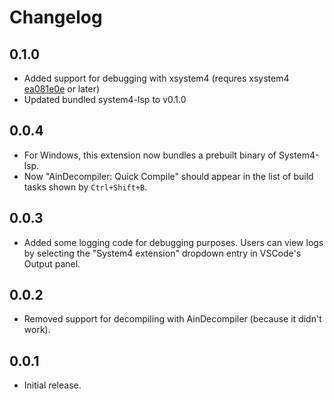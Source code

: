 # Changelog

## 0.1.0
- Added support for debugging with xsystem4 (requres xsystem4
  [ea081e0e](https://github.com/nunuhara/xsystem4/commit/ea081e0eb7c8d9b7cd9a40a4623cb00d587aa353)
  or later)
- Updated bundled system4-lsp to v0.1.0

## 0.0.4
- For Windows, this extension now bundles a prebuilt binary of System4-lsp.
- Now "AinDecompiler: Quick Compile" should appear in the list of build tasks
  shown by `Ctrl+Shift+B`.

## 0.0.3
- Added some logging code for debugging purposes. Users can view logs by
  selecting the "System4 extension" dropdown entry in VSCode's Output panel.

## 0.0.2
- Removed support for decompiling with AinDecompiler (because it didn't work).

## 0.0.1
- Initial release.

